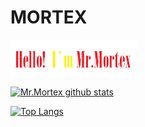 # MORTEX

<img width="40%" align=center src=https://github.com/mr-mortex/mr-mortex/blob/4b6c9a8df1d28c646cc28f16e6822caae2763db0/pepe.png />

<a href="https://github.com/anuraghazra/github-readme-stats"><img align="center" src="https://github-readme-stats.vercel.app/api?username=mr-mortex&show_icons=true&include_all_commits=true&theme=buefy&hide_border=true" alt="Mr.Mortex github stats" /></a> 

[![Top Langs](https://github-readme-stats.vercel.app/api/top-langs/?username=mr-mortex&langs_count=8)](https://github.com/mr-mortex/github-readme-stats)
